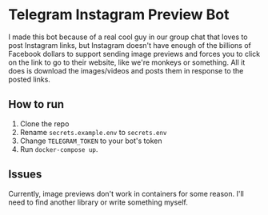 # Telegram Instagram Preview Bot

I made this bot because of a real cool guy in our group chat that loves to post Instagram links, but Instagram doesn't have enough of the billions of Facebook dollars to support sending image previews and forces you to click on the link to go to their website, like we're monkeys or something. All it does is download the images/videos and posts them in response to the posted links.

## How to run

1. Clone the repo
2. Rename `secrets.example.env` to `secrets.env`
3. Change `TELEGRAM_TOKEN` to your bot's token
4. Run `docker-compose up`.

## Issues

Currently, image previews don't work in containers for some reason. I'll need to find another library or write something myself.